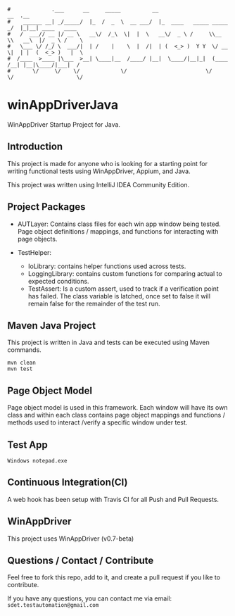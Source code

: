 ```
#             .___      __     _____          __                         __  .__
#    ______ __| _/_____/  |_  /  _  \  __ ___/  |_  ____   _____ _____ _/  |_|__| ____   ____
#   /  ___// __ |/ __ \   __\/  /_\  \|  |  \   __\/  _ \ /     \\__  \\   __\  |/  _ \ /    \
#   \___ \/ /_/ \  ___/|  | /    |    \  |  /|  | (  <_> )  Y Y  \/ __ \|  | |  (  <_> )   |  \
#  /____  >____ |\___  >__| \____|__  /____/ |__|  \____/|__|_|  (____  /__| |__|\____/|___|  /
#       \/     \/    \/             \/                         \/     \/                    \/
```
# winAppDriverJava
WinAppDriver Startup Project for Java.


Introduction
------------
This project is made for anyone who is looking for a starting point for writing functional tests using WinAppDriver, Appium, and Java.

This project was written using IntelliJ IDEA Community Edition.


Project Packages
-----
* AUTLayer:
Contains class files for each win app window being tested.  Page object definitions / mappings, and functions for interacting with page objects.

* TestHelper:
    - IoLibrary: contains helper functions used across tests.
    - LoggingLibrary: contains custom functions for comparing actual to expected conditions.
    - TestAssert: Is a custom assert, used to track if a verification point has failed.  The class variable is latched, once set to false it will remain false for the remainder of the test run.


Maven Java Project
-----
This project is written in Java and tests can be executed using Maven commands.

    mvn clean
    mvn test


Page Object Model
-----
Page object model is used in this framework.  Each window will have its own class and within each class contains page object mappings and functions / methods used to interact /verify a specific window under test.


Test App
-----
    Windows notepad.exe


Continuous Integration(CI)
------------
A web hook has been setup with Travis CI for all Push and Pull Requests.


WinAppDriver
------------
This project uses WinAppDriver (v0.7-beta)


Questions / Contact / Contribute
------------
Feel free to fork this repo, add to it, and create a pull request if you like to contribute.

If you have any questions, you can contact me via email: `sdet.testautomation@gmail.com`